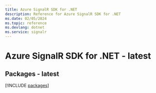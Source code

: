 ```yaml
---
title: Azure SignalR SDK for .NET
description: Reference for Azure SignalR SDK for .NET
ms.date: 02/05/2024
ms.topic: reference
ms.devlang: dotnet
ms.service: signalr
---
```

# Azure SignalR SDK for .NET - latest
## Packages - latest
[!INCLUDE [packages](signalr-index.md)]